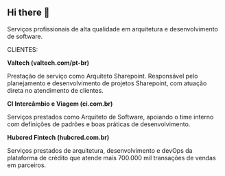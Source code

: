 ## Hi there 👋

Serviços profissionais de alta qualidade em arquitetura e desenvolvimento de software. 

CLIENTES:

**Valtech (valtech.com/pt-br)**

Prestação de serviço como Arquiteto Sharepoint. Responsável pelo planejamento e desenvolvimento de projetos Sharepoint, com atuação direta no atendimento de clientes.


**CI Intercâmbio e Viagem (ci.com.br)**

Serviços prestados como Arquiteto de Software, apoiando o time interno com definições de padrões e boas práticas de desenvolvimento.


**Hubcred Fintech (hubcred.com.br)**

Serviços prestados de arquitetura, desenvolvimento e devOps da plataforma de crédito que atende mais 700.000 mil transações de vendas em parceiros.

<!--

**Here are some ideas to get you started:**

🙋‍♀️ A short introduction - what is your organization all about?
🌈 Contribution guidelines - how can the community get involved?
👩‍💻 Useful resources - where can the community find your docs? Is there anything else the community should know?
🍿 Fun facts - what does your team eat for breakfast?
🧙 Remember, you can do mighty things with the power of [Markdown](https://docs.github.com/github/writing-on-github/getting-started-with-writing-and-formatting-on-github/basic-writing-and-formatting-syntax)
-->
